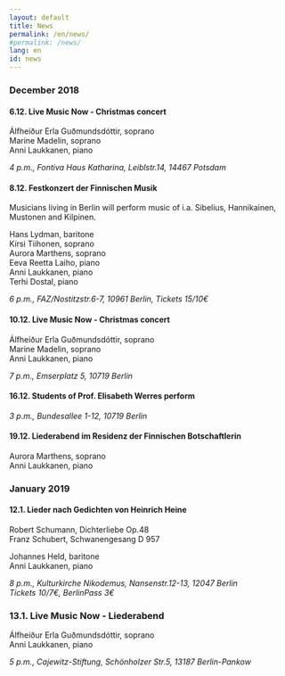 ```yaml
---
layout: default
title: News
permalink: /en/news/
#permalink: /news/
lang: en
id: news
---
```




### December 2018  

#### 6.12. Live Music Now - Christmas concert  

Álfheiður Erla Guðmundsdóttir, soprano  
Marine Madelin, soprano  
Anni Laukkanen, piano  

_4 p.m., Fontiva Haus Katharina, Leiblstr.14, 14467 Potsdam_  

#### 8.12. Festkonzert der Finnischen Musik

Musicians living in Berlin will perform music of i.a. Sibelius, Hannikainen, Mustonen and Kilpinen.  

Hans Lydman, baritone  
Kirsi Tiihonen, soprano  
Aurora Marthens, soprano  
Eeva Reetta Laiho, piano  
Anni Laukkanen, piano  
Terhi Dostal, piano  

_6 p.m., FAZ/Nostitzstr.6-7, 10961 Berlin, Tickets 15/10€_  

#### 10.12. Live Music Now - Christmas concert  

Álfheiður Erla Guðmundsdóttir, soprano  
Marine Madelin, soprano  
Anni Laukkanen, piano  

_7 p.m., Emserplatz 5, 10719 Berlin_  

#### 16.12. Students of Prof. Elisabeth Werres perform

_3 p.m., Bundesallee 1-12, 10719 Berlin_  

#### 19.12. Liederabend im Residenz der Finnischen Botschaftlerin

Aurora Marthens, soprano  
Anni Laukkanen, piano  

### January 2019  

#### 12.1. Lieder nach Gedichten von Heinrich Heine

Robert Schumann, Dichterliebe Op.48  
Franz Schubert, Schwanengesang D 957  

Johannes Held, baritone  
Anni Laukkanen, piano  

_8 p.m., Kulturkirche Nikodemus, Nansenstr.12-13, 12047 Berlin_  
_Tickets 10/7€, BerlinPass 3€_

### 13.1. Live Music Now - Liederabend

Álfheiður Erla Guðmundsdóttir, soprano  
Anni Laukkanen, piano  

_5 p.m., Cajewitz-Stiftung, Schönholzer Str.5, 13187 Berlin-Pankow_  





